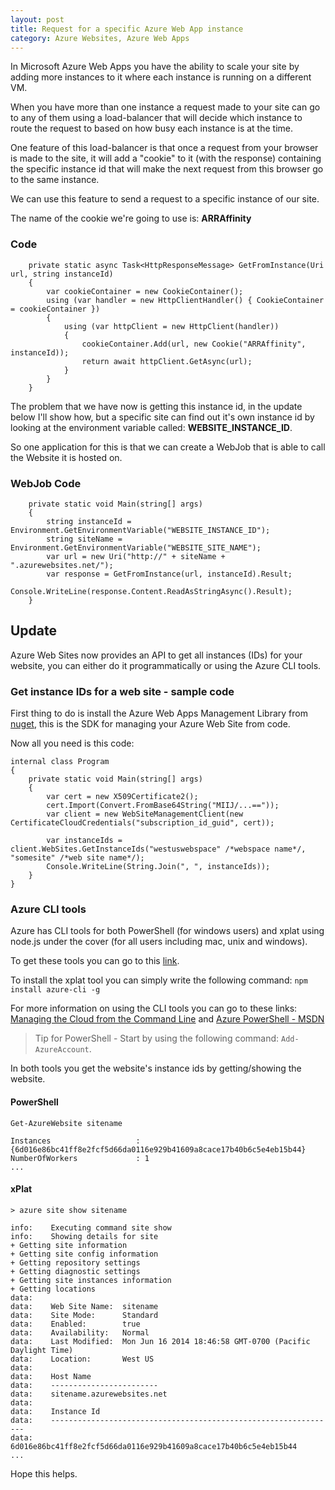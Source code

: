 ```yaml
---
layout: post
title: Request for a specific Azure Web App instance
category: Azure Websites, Azure Web Apps
---
```


In Microsoft Azure Web Apps you have the ability to scale your site by adding more instances to it where each instance is running on a different VM.

When you have more than one instance a request made to your site can go to any of them using a load-balancer that will decide which instance to route the request to based on how busy each instance is at the time.

One feature of this load-balancer is that once a request from your browser is made to the site, it will add a "cookie" to it (with the response) containing the specific instance id that will make the next request from this browser go to the same instance.

We can use this feature to send a request to a specific instance of our site.

The name of the cookie we're going to use is: **ARRAffinity**

### Code ###

        private static async Task<HttpResponseMessage> GetFromInstance(Uri url, string instanceId)
        {
            var cookieContainer = new CookieContainer();
            using (var handler = new HttpClientHandler() { CookieContainer = cookieContainer })
            {
                using (var httpClient = new HttpClient(handler))
                {
                    cookieContainer.Add(url, new Cookie("ARRAffinity", instanceId));
                    return await httpClient.GetAsync(url);
                }
            }
        }


The problem that we have now is getting this instance id, in the update below I'll show how, but a specific site can find out it's own instance id by looking at the environment variable called: **WEBSITE\_INSTANCE\_ID**.

So one application for this is that we can create a WebJob that is able to call the Website it is hosted on.

### WebJob Code ###

        private static void Main(string[] args)
        {
            string instanceId = Environment.GetEnvironmentVariable("WEBSITE_INSTANCE_ID");
            string siteName = Environment.GetEnvironmentVariable("WEBSITE_SITE_NAME");
            var url = new Uri("http://" + siteName + ".azurewebsites.net/");
            var response = GetFromInstance(url, instanceId).Result;
            Console.WriteLine(response.Content.ReadAsStringAsync().Result);
        }


## Update ##

Azure Web Sites now provides an API to get all instances (IDs) for your website, you can either do it programmatically or using the Azure CLI tools.

### Get instance IDs for a web site - sample code ###

First thing to do is install the Azure Web Apps Management Library from [nuget](http://www.nuget.org/packages/Microsoft.WindowsAzure.Management.WebSites/ "nuget"), this is the SDK for managing your Azure Web Site from code.

Now all you need is this code:

    internal class Program
    {
        private static void Main(string[] args)
        {
            var cert = new X509Certificate2();
            cert.Import(Convert.FromBase64String("MIIJ/...=="));
            var client = new WebSiteManagementClient(new CertificateCloudCredentials("subscription_id_guid", cert));

            var instanceIds = client.WebSites.GetInstanceIds("westuswebspace" /*webspace name*/, "somesite" /*web site name*/);
            Console.WriteLine(String.Join(", ", instanceIds));
        }
    }


### Azure CLI tools ###

Azure has CLI tools for both PowerShell (for windows users) and xplat using node.js under the cover (for all users including mac, unix and windows).

To get these tools you can go to this [link](http://azure.microsoft.com/en-us/downloads/).

To install the xplat tool you can simply write the following command: `npm install azure-cli -g`

For more information on using the CLI tools you can go to these links:
[Managing the Cloud from the Command Line](http://www.hanselman.com/blog/ManagingTheCloudFromTheCommandLine.aspx) and [Azure PowerShell - MSDN](http://msdn.microsoft.com/en-us/library/azure/jj156055.aspx)

> Tip for PowerShell - Start by using the following command: `Add-AzureAccount`.

In both tools you get the website's instance ids by getting/showing the website.

#### PowerShell ####


    Get-AzureWebsite sitename

    Instances                   : {6d016e86bc41ff8e2fcf5d66da0116e929b41609a8cace17b40b6c5e4eb15b44}
    NumberOfWorkers             : 1
    ...


#### xPlat ####


    > azure site show sitename

    info:    Executing command site show
    info:    Showing details for site
    + Getting site information
    + Getting site config information
    + Getting repository settings
    + Getting diagnostic settings
    + Getting site instances information
    + Getting locations
    data:
    data:    Web Site Name:  sitename
    data:    Site Mode:      Standard
    data:    Enabled:        true
    data:    Availability:   Normal
    data:    Last Modified:  Mon Jun 16 2014 18:46:58 GMT-0700 (Pacific Daylight Time)
    data:    Location:       West US
    data:
    data:    Host Name
    data:    ------------------------
    data:    sitename.azurewebsites.net
    data:
    data:    Instance Id
    data:    ----------------------------------------------------------------
    data:    6d016e86bc41ff8e2fcf5d66da0116e929b41609a8cace17b40b6c5e4eb15b44
    ...



Hope this helps.
